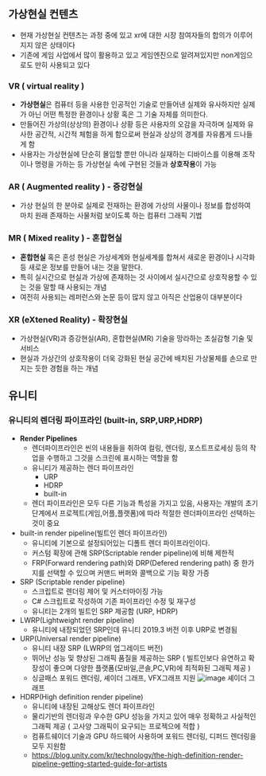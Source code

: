 ## 가상현실 컨텐츠
  - 현재 가상현실 컨텐츠는 과정 중에 있고 xr에 대한 시장 참여자들의 합의가 이루어지지 않은 상태이다
  - 기존에 게임 사업에서 많이 활용하고 있고 게임엔진으로 알려져있지만 non게임으로도 만히 사용되고 있다
  
### VR ( virtual reality )
 - **가상현실**은 컴퓨터 등을 사용한 인공적인 기술로 만들어낸 실제와 유사하지만 실제가 아닌 어떤 특정한 환경이나 상황 혹은 그 기술 자체를 의미한다.
 - 만들어진 가상의(상상의) 환경이나 상황 등은 사용자의 오감을 자극하며 실제와 유사한 공간적, 시간적 체험을 하게 함으로써 현실과 상상의 경계를 자유롭게 드나들게 함
 - 사용자는 가상현실에 단순히 몰입할 뿐만 아니라 실재하는 디바이스를 이용해 조작이나 명령을 가하는 등 가상현실 속에 구현된 것들과 **상호작용**이 가능

### AR ( Augmented reality ) - 증강현실
 - 가상 현실의 한 분야로 실제로 전재하는 환경에 가상의 사물이나 정보를 합성하여 마치 원래 존재하는 사물처럼 보이도록 하는 컴퓨터 그래픽 기법

### MR ( Mixed reality ) - 혼합현실
 - **혼합현실** 혹은 혼성 현실은 가상세계와 현실세계를 합쳐서 새로운 환경이나 시각화 등 새로운 정보를 만들어 내는 것을 말한다.
 - 특히 실시간으로 현실과 가상에 존재하는 것 사이에서 실시간으로 상호작용할 수 있는 것을 말할 때 사용되는 개념
 - 여전히 사용되는 레퍼런스와 논문 등이 많지 않고 아직은 산업용이 대부분이다

### XR (eXtened Reality) - 확장현실
 - 가상현실(VR)과 증강현실(AR), 혼합현실(MR) 기술을 망라하는 초실감형 기술 및 서비스
 - 현실과 가상간의 상호작용이 더욱 강화된 현실 공간에 배치된 가상물체를 손으로 만지는 듯한 경험을 하는 개념

## 유니티

### 유니티의 렌더링 파이프라인 (built-in, SRP,URP,HDRP)

  - **Render Pipelines**
      - 렌더파이프라인은 씬의 내용들을 취하여 컬링, 렌더링, 포스트프로세싱 등의 작업을 수행하고 그것을 스크린에 표시하는 역할을 함
      - 유니티가 제공하는 렌더 파이프라인 
          - URP
          - HDRP
          - built-in
      - 렌더 파이프라인은 모두 다른 기능과 특성을 가지고 있음, 사용자는 개발의 초기 단계에서 프로젝트(게임,어플,플랫폼)에 따라 적절한 렌더파이프라인 선택하는 것이 중요
  - built-in render pipeline(빌트인 렌더 파이프라인)
      - 유니티에 기본으로 설정되어있는 디폴트 렌더 파이프라인이다.
      - 커스텀 확장에 관해 SRP(Scriptable render pipeline)에 비해 제한적
      - FRP(Forward rendering path)와 DRP(Defered rendering path) 중 한가지를 선택할 수 있으며 커맨드 버퍼와 콜백으로 기능 확장 가증
  - SRP (Scriptable render pipeline)
      - 스크립트로 렌더링 제어 및 커스터마이징 가능
      - C# 스크립트로 작성하여 기존 파이프라인 수정 및 재구성
      - 유니티는 2개의 빌트인 SRP 제공함 (URP, HDRP)
  - LWRP(Lightweight render pipeline)
      - 유니티에 내장되었던 SRP인데 유니티 2019.3 버전 이후 URP로 변경됨
  - URP(Universal render pipeline)
      - 유니티 내장 SRP (LWRP의 업그레이드 버전)
      - 뛰어난 성능 및 향상된 그래픽 품질을 제공하는 SRP ( 빌트인보다 유연하고 확장성이 좋으며 다양한 플랫폼(모바일,콘솔,PC,VR)에 최적화된 그래픽 제공 )
      - 싱글패스 포워드 렌더링, 셰이더 그래프, VFX그래프 지원
      ![image](https://user-images.githubusercontent.com/76146752/124094044-5ec5c880-da93-11eb-9875-4be60cf6793b.png)
      셰이더 그래프
  - HDRP(High definition render pipeline)
      - 유니티에 내장된 고해상도 렌더 파이프라인
      - 물리기반의 렌더링과 우수한 GPU 성능을 가지고 있어 매우 정확하고 사실적인 그래픽 제공 ( 고사양 그래픽이 요구되는 프로젝으에 적합 )
      - 컴퓨트쉐이더 기술과 GPU 하드웨어 사용하며 포워드 렌더링, 디퍼드 렌더링을 모두 지원함
      - https://blog.unity.com/kr/technology/the-high-definition-render-pipeline-getting-started-guide-for-artists
